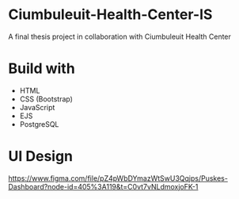 # Ciumbuleuit-Health-Center-IS
A final thesis project in collaboration with Ciumbuleuit Health Center

# Build with
- HTML
- CSS (Bootstrap)
- JavaScript
- EJS
- PostgreSQL

# UI Design
https://www.figma.com/file/pZ4pWbDYmazWtSwU3Qqjps/Puskes-Dashboard?node-id=405%3A119&t=C0vt7vNLdmoxjoFK-1
